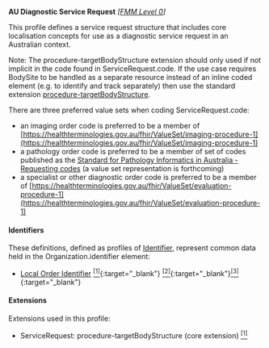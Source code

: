 **AU Diagnostic Service Request** *[[FMM Level 0](guidance.html)]*

This profile defines a service request structure that includes core localisation concepts for use as a diagnostic service request in an Australian context.

Note: The procedure-targetBodyStructure extension should only used if not implicit in the code found in ServiceRequest.code. If the use case requires BodySite to be handled as a separate resource instead of an inline coded element (e.g. to identify and track separately) then use the standard extension [procedure-targetBodyStructure](http://hl7.org/fhir/R4/extension-procedure-targetbodystructure.html). 

There are three preferred value sets when coding ServiceRequest.code:

*	an imaging order code is preferred to be a member of [https://healthterminologies.gov.au/fhir/ValueSet/imaging-procedure-1](https://healthterminologies.gov.au/fhir/ValueSet/imaging-procedure-1)
*	a pathology order code is preferred to be a member of set of codes published as the [Standard for Pathology Informatics in Australia - Requesting codes](https://www.rcpa.edu.au/getattachment/2489328b-10f1-41d8-a6e1-1476b77fb386/SPIA-Requesting-Pathology-Terminology-and-Codes.aspx) (a value set representation is forthcoming)
*	a specialist or other diagnostic order code is preferred to be a member of [https://healthterminologies.gov.au/fhir/ValueSet/evaluation-procedure-1](https://healthterminologies.gov.au/fhir/ValueSet/evaluation-procedure-1)

#### Identifiers
These definitions, defined as profiles of [Identifier](http://hl7.org/fhir/R4/datatypes.html#Identifier), represent common data held in the Organization.identifier element:
* [Local Order Identifier](StructureDefinition-au-localorderidentifier.html) [<sup>[1]</sup>](http://ns.electronichealth.net.au/id/hpio-scoped/order/1.0/index.html){:target="_blank"} [<sup>[2]</sup>](https://confluence.hl7australia.com/display/OOADRM20181/5+Observation+Ordering#id-5ObservationOrdering-5.4.1.2ORC-2Placerordernumber(EI)00216){:target="_blank"}[<sup>[3]</sup>](https://confluence.hl7australia.com/display/OOADRM20181/5+Observation+Ordering#id-5ObservationOrdering-5.4.1.3ORC-3Fillerordernumber(EI)00217){:target="_blank"}

#### Extensions
Extensions used in this profile:
* ServiceRequest: procedure-targetBodyStructure (core extension) [<sup>[1]</sup>](http://hl7.org/fhir/R4/extension-procedure-targetbodystructure.html)
